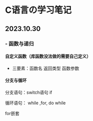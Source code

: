 # C语言の学习笔记

## 2023.10.30

### - 函数与递归

#### 自定义函数（库函数没法做的需要自己定义）

- 三要素：函数名 返回类型 函数参数







#### 分支与循环

分支语句：switch语句 if

循环语句： while ,for, do while

for嵌套



 
